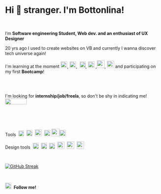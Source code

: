 # Hi 🖖 stranger. I'm Bottonlina!

<br>

I’m <b>Software engineering Student, Web dev. and an enthusiast of UX Designer</b>

20 yrs ago I used to create websites on VB and currently I wanna discover tech universe again!

I'm learning at the moment <img src="https://cdn-icons-png.flaticon.com/512/732/732212.png" width="21" height="21"/>,  <img src="https://cdn-icons-png.flaticon.com/512/732/732190.png" width="21" height="21"/>, &nbsp;<img src="https://p1.hiclipart.com/preview/951/574/485/react-logo-javascript-redux-vuejs-angular-angularjs-expressjs-front-and-back-ends-png-clipart.jpg" width="19" height="21"/>,&nbsp;<img src="https://cdn3.iconfinder.com/data/icons/logos-and-brands-adobe/512/267_Python-512.png" width="21" height="21"/>&nbsp;,<img src="https://www.pngfind.com/pngs/m/74-744138_mysql-logo-png-mysql-transparent-png.png" width="25" height="25"/>,  <img src="https://img2.gratispng.com/20180715/ujy/kisspng-user-experience-design-user-interface-design-rsu-digital-transformation-icon-5b4b2d82efcfe9.0945611415316535069823.jpg" width="23" height="23"/> and participating on my first <b>Bootcamp</b>!

<br><br>

I'm looking for <b>internship/job/freela</b>, so don't be shy in indicating me!&nbsp;&nbsp;[<img src="https://img.shields.io/badge/linkedin-%230077B5.svg?&style=for-the-badge&logo=linkedin&logoColor=white" width="70" height="19"/>](https://www.linkedin.com/in/BOTTONLINA/)

<br><br><br>

Tools&nbsp;&nbsp;<img src="https://upload.wikimedia.org/wikipedia/commons/thumb/9/9a/Visual_Studio_Code_1.35_icon.svg/2048px-Visual_Studio_Code_1.35_icon.svg.png" width="18" height="18"/>&nbsp;&nbsp;<img src="https://cdn.icon-icons.com/icons2/1381/PNG/512/sublimetext_94866.png" width="20" height="20"/>&nbsp;&nbsp;<img src="https://play-lh.googleusercontent.com/7NhwxJq45jv0Z1rerLLPZFtLnz2WZmqqmhwQ1uRgtv2o1wTsERjh_OT8vKYN0C_vig" width="22" height="22"/>&nbsp;&nbsp;<img src="https://upload.wikimedia.org/wikipedia/commons/thumb/3/38/Jupyter_logo.svg/1200px-Jupyter_logo.svg.png" width="20" height="20"/>&nbsp;<img src="https://upload.wikimedia.org/wikipedia/commons/thumb/d/d0/Google_Colaboratory_SVG_Logo.svg/2560px-Google_Colaboratory_SVG_Logo.svg.png" width="26" height="24"/><img src="https://git-scm.com/images/logos/downloads/Git-Icon-Black.png" width="20" height="20"/>

Design tools&nbsp;&nbsp;<img src="https://designe.com.br/wp-content/uploads/2020/07/adobe-photoshop-cc-2020-icone-designe.png" width="19" height="19"/>&nbsp;&nbsp;<img src="https://upload.wikimedia.org/wikipedia/commons/thumb/f/fb/Adobe_Illustrator_CC_icon.svg/800px-Adobe_Illustrator_CC_icon.svg.png" width="19" height="19"/>&nbsp;&nbsp;<img src="https://upload.wikimedia.org/wikipedia/commons/thumb/c/c2/Adobe_XD_CC_icon.svg/2101px-Adobe_XD_CC_icon.svg.png" width="19" height="19"/>&nbsp;&nbsp;<img src="https://cdn.icon-icons.com/icons2/3053/PNG/512/coreldraw_macos_bigsur_icon_190270.png" width="23" height="23"/>&nbsp;&nbsp;<img src="https://img.icons8.com/ios-filled/500/rhinoceros-6.png" width="24" height="24"/>&nbsp;&nbsp;<img src="https://camo.githubusercontent.com/a86a8278da4c5b5a43330e1ea28e6ba050007a837128b5dff5b35d5ff0f1248a/68747470733a2f2f63646e2d696d616765732d312e6d656469756d2e636f6d2f6d61782f313630302f312a365867664443566e3831415958363858766432492d674032782e706e67" width="24" height="24"/>

<br>

[![GitHub Streak](http://github-readme-streak-stats.herokuapp.com?user=Bottonlina&theme=black-ice)](https://git.io/streak-stats)

<br>

[<img src = "https://upload.wikimedia.org/wikipedia/commons/thumb/a/a5/Instagram_icon.png/2048px-Instagram_icon.png" width="20" height="20">](https://www.instagram.com/BOTTONLINA/)&nbsp;&nbsp;<b>Follow me!</b>
